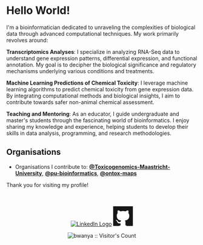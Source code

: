 # Hello World! 
I'm a bioinformatician dedicated to unraveling the complexities of biological data through advanced computational techniques. My work primarily revolves around:

**Transcriptomics Analyses**: I specialize in analyzing RNA-Seq data to understand gene expression patterns, differential expression, and functional annotation. My goal is to decipher the biological significance and regulatory mechanisms underlying various conditions and treatments.

**Machine Learning Predictions of Chemical Toxicity**: I leverage machine learning algorithms to predict chemical toxicity from gene expression data. By integrating computational methods and biological insights, I aim to contribute towards safer non-animal chemical assessment.

**Teaching and Mentoring**: As an educator, I guide undergraduate and master's students through the fascinating world of bioinformatics. I enjoy sharing my knowledge and experience, helping students to develop their skills in data analysis, programming, and research methodologies.

## Organisations

- Organisations I contribute to:
[**@Toxicogenomics-Maastricht-University**](https://github.com/Toxicogenomics-Maastricht-University),
[**@pu-bioinformatics**](https://github.com/pu-bioinformatics),
[**@ontox-maps**](https://github.com/ontox-maps)



Thank you for visiting my profile!

<p align="center">
 <br>
 <br>
<a href="https://www.linkedin.com/in/bwanya-brian-5a3b33153/">
 <img width="50px" alt="LinkedIn Logo" src="https://cdn-icons-png.flaticon.com/512/174/174857.png" /></a>

 <a href="https://github.com/bwanya">
 <img width="52px" alt="GitHub Logo" src="https://github.com/edent/SuperTinyIcons/blob/master/images/svg/github.svg"></a>
<p align="center"><img src="https://profile-counter.glitch.me/{bwanya}/count.svg" alt="bwanya :: Visitor's Count" /></p>







